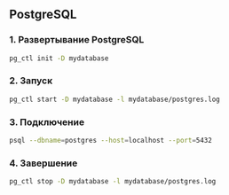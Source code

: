 ## PostgreSQL
### 1. Развертывание PostgreSQL
```bash
pg_ctl init -D mydatabase
```
### 2. Запуск
```bash
pg_ctl start -D mydatabase -l mydatabase/postgres.log
```
### 3. Подключение
```bash
psql --dbname=postgres --host=localhost --port=5432
```
### 4. Завершение
```bash
pg_ctl stop -D mydatabase -l mydatabase/postgres.log
```